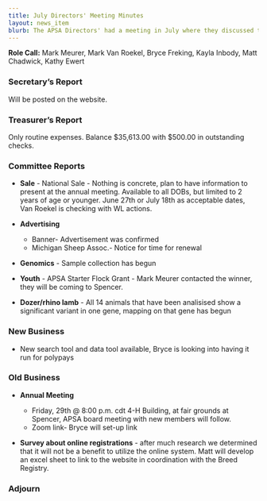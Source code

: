 ```yaml
---
title: July Directors' Meeting Minutes
layout: news_item
blurb: The APSA Directors' had a meeting in July where they discussed the national sale/meeting and received an update on dozer/rhino lamb research
---
```


**Role Call:** Mark Meurer, Mark Van Roekel, Bryce Freking, Kayla Inbody, Matt Chadwick, Kathy Ewert

### Secretary’s Report

Will be posted on the website.

### Treasurer’s Report

Only routine expenses. Balance $35,613.00 with $500.00 in outstanding checks.

### Committee Reports

* **Sale** - National Sale - Nothing is concrete, plan to have information to present at the annual meeting. Available to all DOBs, but limited to 2 years of age or younger. June 27th or July 18th as acceptable dates, Van Roekel is checking with WL actions.

* **Advertising**
  * Banner- Advertisement was confirmed
  * Michigan Sheep Assoc.- Notice for time for renewal

* **Genomics** - Sample collection has begun
  
* **Youth** - APSA Starter Flock Grant - Mark Meurer contacted the winner, they will be coming to Spencer.

* **Dozer/rhino lamb** - All 14 animals that have been analisised show a significant variant in one gene, mapping on that gene has begun

### New Business

* New search tool and data tool available, Bryce is looking into having it run for polypays


### Old Business

* **Annual Meeting**
  * Friday, 29th @ 8:00 p.m. cdt 4-H Building, at fair grounds at Spencer, APSA board meeting with new members will follow.  
  * Zoom link- Bryce will set-up link

* **Survey about online registrations** - after much research we determined that it will not be a benefit to utilize the online system. Matt will develop an excel sheet to link to the website in coordination with the Breed Registry.

### Adjourn
